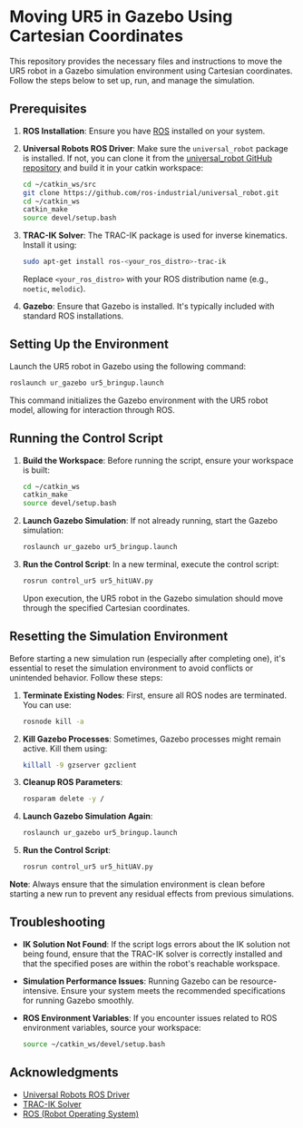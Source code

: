 # Moving UR5 in Gazebo Using Cartesian Coordinates

This repository provides the necessary files and instructions to move the UR5 robot in a Gazebo simulation environment using Cartesian coordinates. Follow the steps below to set up, run, and manage the simulation.

## Prerequisites

1. **ROS Installation**: Ensure you have [ROS](http://wiki.ros.org/ROS/Installation) installed on your system.
2. **Universal Robots ROS Driver**: Make sure the `universal_robot` package is installed. If not, you can clone it from the [universal_robot GitHub repository](https://github.com/ros-industrial/universal_robot) and build it in your catkin workspace:

    ```bash
    cd ~/catkin_ws/src
    git clone https://github.com/ros-industrial/universal_robot.git
    cd ~/catkin_ws
    catkin_make
    source devel/setup.bash
    ```

3. **TRAC-IK Solver**: The TRAC-IK package is used for inverse kinematics. Install it using:

    ```bash
    sudo apt-get install ros-<your_ros_distro>-trac-ik
    ```

    Replace `<your_ros_distro>` with your ROS distribution name (e.g., `noetic`, `melodic`).

4. **Gazebo**: Ensure that Gazebo is installed. It's typically included with standard ROS installations.

## Setting Up the Environment

Launch the UR5 robot in Gazebo using the following command:

```bash
roslaunch ur_gazebo ur5_bringup.launch
```

This command initializes the Gazebo environment with the UR5 robot model, allowing for interaction through ROS.

## Running the Control Script

1. **Build the Workspace**: Before running the script, ensure your workspace is built:

    ```bash
    cd ~/catkin_ws
    catkin_make
    source devel/setup.bash
    ```

2. **Launch Gazebo Simulation**: If not already running, start the Gazebo simulation:

    ```bash
    roslaunch ur_gazebo ur5_bringup.launch
    ```

3. **Run the Control Script**: In a new terminal, execute the control script:

    ```bash
    rosrun control_ur5 ur5_hitUAV.py
    ```

   Upon execution, the UR5 robot in the Gazebo simulation should move through the specified Cartesian coordinates.

## Resetting the Simulation Environment

Before starting a new simulation run (especially after completing one), it's essential to reset the simulation environment to avoid conflicts or unintended behavior. Follow these steps:

1. **Terminate Existing Nodes**: First, ensure all ROS nodes are terminated. You can use:

    ```bash
    rosnode kill -a
    ```

2. **Kill Gazebo Processes**: Sometimes, Gazebo processes might remain active. Kill them using:

    ```bash
    killall -9 gzserver gzclient
    ```

3. **Cleanup ROS Parameters**:

    ```bash
    rosparam delete -y /
    ```

4. **Launch Gazebo Simulation Again**:

    ```bash
    roslaunch ur_gazebo ur5_bringup.launch
    ```

5. **Run the Control Script**:

    ```bash
    rosrun control_ur5 ur5_hitUAV.py
    ```

**Note**: Always ensure that the simulation environment is clean before starting a new run to prevent any residual effects from previous simulations.

## Troubleshooting

- **IK Solution Not Found**: If the script logs errors about the IK solution not being found, ensure that the TRAC-IK solver is correctly installed and that the specified poses are within the robot's reachable workspace.

- **Simulation Performance Issues**: Running Gazebo can be resource-intensive. Ensure your system meets the recommended specifications for running Gazebo smoothly.

- **ROS Environment Variables**: If you encounter issues related to ROS environment variables, source your workspace:

    ```bash
    source ~/catkin_ws/devel/setup.bash
    ```

## Acknowledgments

- [Universal Robots ROS Driver](https://github.com/ros-industrial/universal_robot)
- [TRAC-IK Solver](https://bitbucket.org/traclabs/trac_ik/src/master/)
- [ROS (Robot Operating System)](http://www.ros.org/)
